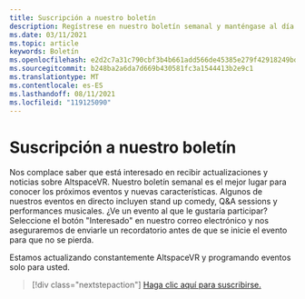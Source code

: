 ```yaml
---
title: Suscripción a nuestro boletín
description: Regístrese en nuestro boletín semanal y manténgase al día con los próximos eventos, nuevas características e información de la comunidad.
ms.date: 03/11/2021
ms.topic: article
keywords: Boletín
ms.openlocfilehash: e2d2c7a31c790cbf3b4b661add566de45385e279f42918249bd6b20a203aeb94
ms.sourcegitcommit: b248ba2a6da7d669b430581fc3a1544413b2e9c1
ms.translationtype: MT
ms.contentlocale: es-ES
ms.lasthandoff: 08/11/2021
ms.locfileid: "119125090"
---
```

# <a name="subscribing-to-our-newsletter"></a>Suscripción a nuestro boletín

Nos complace saber que está interesado en recibir actualizaciones y noticias sobre AltspaceVR. Nuestro boletín semanal es el mejor lugar para conocer los próximos eventos y nuevas características. Algunos de nuestros eventos en directo incluyen stand up comedy, Q&A sessions y performances musicales. ¿Ve un evento al que le gustaría participar? Seleccione el botón "Interesado" en nuestro correo electrónico y nos aseguraremos de enviarle un recordatorio antes de que se inicie el evento para que no se pierda.

Estamos actualizando constantemente AltspaceVR y programando eventos solo para usted. 

> [!div class="nextstepaction"] 
> [Haga clic aquí para suscribirse.](http://altvr.us7.list-manage.com/subscribe?u=ca3b0ab1f83e7c2123f094df6&id=519b6a1ca4)